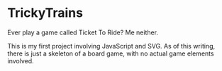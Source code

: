 TrickyTrains
============

Ever play a game called Ticket To Ride? Me neither.

This is my first project involving JavaScript and SVG. As of this writing, there is just a skeleton of
a board game, with no actual game elements involved.
